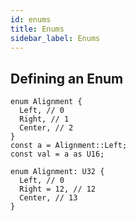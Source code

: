 ```yaml
---
id: enums
title: Enums
sidebar_label: Enums
---
```


## Defining an Enum

```catlang
enum Alignment {
  Left, // 0
  Right, // 1
  Center, // 2
}
const a = Alignment::Left;
const val = a as U16;
```

```catlang
enum Alignment: U32 {
  Left, // 0
  Right = 12, // 12
  Center, // 13
}
```

